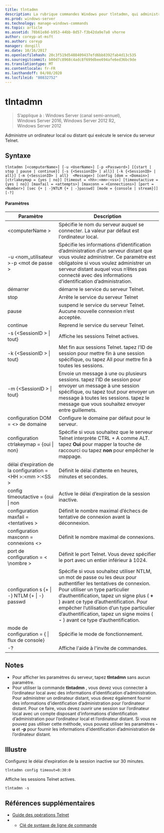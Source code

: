 ```yaml
---
title: tlntadmn
description: La rubrique commandes Windows pour tlntadmn, qui administre un ordinateur local ou distant, exécutant le service du serveur Telnet.
ms.prod: windows-server
ms.technology: manage-windows-commands
ms.topic: article
ms.assetid: 78b61e8d-b953-44bb-8d57-f3b42da9e7a8 vhorne
author: coreyp-at-msft
ms.author: coreyp
manager: dongill
ms.date: 10/16/2017
ms.openlocfilehash: 20c3f519d5488409437efd6bb8392fab4d13c535
ms.sourcegitcommit: b00d7c8968c4adc8f699dbee694afe6ed36bc9de
ms.translationtype: MT
ms.contentlocale: fr-FR
ms.lasthandoff: 04/08/2020
ms.locfileid: "80832752"
---
```

# <a name="tlntadmn"></a>tlntadmn

>S’applique à : Windows Server (canal semi-annuel), Windows Server 2016, Windows Server 2012 R2, Windows Server 2012

Administre un ordinateur local ou distant qui exécute le service du serveur Telnet.   

## <a name="syntax"></a>Syntaxe  
```  
tlntadmn [<computerName>] [-u <UserName>] [-p <Password>] [{start | stop | pause | continue}] [-s {<SessionID> | all}] [-k {<SessionID> | all}] [-m {<SessionID> | all}  <Message>] [config [dom = <Domain>] [ctrlakeymap = {yes | no}] [timeout = <hh>:<mm>:<ss>] [timeoutactive = {yes | no}] [maxfail = <attempts>] [maxconn = <Connections>] [port = <Number>] [sec {+ | -}NTLM {+ | -}passwd] [mode = {console | stream}]] [-?]  
```  
#### <a name="parameters"></a>Paramètres  

|                   Paramètre                    |                                                                                                                                                       Description                                                                                                                                                        |
|------------------------------------------------|--------------------------------------------------------------------------------------------------------------------------------------------------------------------------------------------------------------------------------------------------------------------------------------------------------------------------|
|                \<computerName >                 |                                                                                                                    Spécifie le nom du serveur auquel se connecter. La valeur par défaut est l'ordinateur local.                                                                                                                    |
|         -u \<nom_utilisateur >-p \<mot de passe >          |                                                Spécifie les informations d’identification d’administration d’un serveur distant que vous voulez administrer. Ce paramètre est obligatoire si vous voulez administrer un serveur distant auquel vous n’êtes pas connecté avec des informations d’identification d’administration.                                                |
|                     démarrer                      |                                                                                                                                            démarre le service du serveur Telnet.                                                                                                                                             |
|                      stop                      |                                                                                                                                             Arrête le service du serveur Telnet                                                                                                                                              |
|                     pause                      |                                                                                                                          suspend le service du serveur Telnet. Aucune nouvelle connexion n’est acceptée.                                                                                                                          |
|                    continue                    |                                                                                                                                            Reprend le service du serveur Telnet.                                                                                                                                            |
|          -s {\<SessionID > &#124; tout}          |                                                                                                                                             Affiche les sessions Telnet actives.                                                                                                                                             |
|          -k {\<SessionID > &#124; tout}          |                                                                                                        Met fin aux sessions Telnet. tapez l’ID de session pour mettre fin à une session spécifique, ou tapez All pour mettre fin à toutes les sessions.                                                                                                         |
|    -m {\<SessionID > &#124; tout} <Message>     |                                                   Envoie un message à une ou plusieurs sessions. tapez l’ID de session pour envoyer un message à une session spécifique, ou tapez tout pour envoyer un message à toutes les sessions. tapez le message que vous souhaitez envoyer entre guillemets.                                                   |
|             configuration DOM = \<> de domaine             |                                                                                                                                      Configure le domaine par défaut pour le serveur.                                                                                                                                       |
|      configuration ctrlakeymap = {oui &#124; non}      |                                                                                     Spécifie si vous souhaitez que le serveur Telnet interprète CTRL + A comme ALT. tapez **Oui** pour mapper la touche de raccourci ou tapez **non** pour empêcher le mappage.                                                                                     |
|       délai d’expiration de la configuration = \<HH >:\<mm >:\<SS >       |                                                                                                                                 Définit le délai d’attente en heures, minutes et secondes.                                                                                                                                 |
|     config timeoutactive = {oui &#124; non      |                                                                                                                                            Active le délai d’expiration de la session inactive.                                                                                                                                             |
|          configuration maxfail = \<tentatives >          |                                                                                                                          Définit le nombre maximal d’échecs de tentative de connexion avant la déconnexion.                                                                                                                          |
|        configuration maxconn = connexions \<>         |                                                                                                                                         Définit le nombre maximal de connexions.                                                                                                                                          |
|            port de configuration = < \nombre >             |                                                                                                                    Définit le port Telnet. Vous devez spécifier le port avec un entier inférieur à 1024.                                                                                                                    |
| configuration s {+ &#124; -} NTLM {+ &#124; -} passwd | Spécifie si vous souhaitez utiliser NTLM, un mot de passe ou les deux pour authentifier les tentatives de connexion. Pour utiliser un type particulier d’authentification, tapez un signe plus ( **+** ) avant ce type d’authentification. Pour empêcher l’utilisation d’un type particulier d’authentification, tapez un signe moins ( **-** ) avant ce type d’authentification. |
|     mode de configuration = { &#124; flux de console}      |                                                                                                                                             Spécifie le mode de fonctionnement.                                                                                                                                             |
|                       -?                       |                                                                                                                                           Affiche l'aide à l'invite de commandes.                                                                                                                                           |

## <a name="remarks"></a>Notes  
-   Pour afficher les paramètres du serveur, tapez **tlntadmn** sans aucun paramètre.  
-   Pour utiliser la commande **tlntadmn** , vous devez vous connecter à l’ordinateur local avec des informations d’identification d’administration. Pour administrer un ordinateur distant, vous devez également fournir des informations d’identification d’administration pour l’ordinateur distant. Pour ce faire, vous devez ouvrir une session sur l’ordinateur local avec un compte disposant d’informations d’identification d’administration pour l’ordinateur local et l’ordinateur distant. Si vous ne pouvez pas utiliser cette méthode, vous pouvez utiliser les paramètres **-u** et **-p** pour fournir les informations d’identification d’administration de l’ordinateur distant.  

## <a name="examples"></a><a name=BKMK_Examples></a>Illustre  
Configurez le délai d’expiration de la session inactive sur 30 minutes.  
```  
tlntadmn config timeout=0:30:0  
```  
Affiche les sessions Telnet actives.  
```  
tlntadmn -s  
```  

## <a name="additional-references"></a>Références supplémentaires  
-   [Guide des opérations Telnet](https://technet.microsoft.com/library/cc753164(v=ws.10).aspx)  
-   - [Clé de syntaxe de ligne de commande](command-line-syntax-key.md)  
